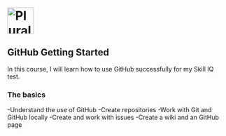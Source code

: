 # <a href='https://pluralsight.com'><img src='https://gillcleerenpluralsight.blob.core.windows.net/files/pluralsight.png' height='60' alt='PluralSight Logo' /></a>

## GitHub Getting Started
In this course, I will learn how to use GitHub successfully for my Skill IQ test.

### The basics
-Understand the use of GitHub
-Create repositories
-Work with Git and GitHub locally
-Create and work with issues
-Create a wiki and an GitHub page
